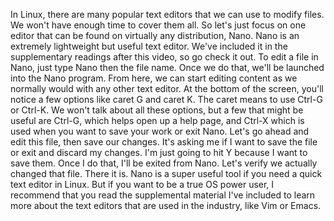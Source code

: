 In Linux, there are many popular text editors that we can use to modify files. We won't have enough time to cover them all. So let's just focus on one editor that can be found on virtually any distribution, Nano. Nano is an extremely lightweight but useful text editor. We've included it in the supplementary readings after this video, so go check it out. To edit a file in Nano, just type Nano then the file name. Once we do that, we'll be launched into the Nano program. From here, we can start editing content as we normally would with any other text editor. At the bottom of the screen, you'll notice a few options like caret G and caret K. The caret means to use Ctrl-G or Ctrl-K. We won't talk about all these options, but a few that might be useful are Ctrl-G, which helps open up a help page, and Ctrl-X which is used when you want to save your work or exit Nano. Let's go ahead and edit this file, then save our changes. It's asking me if I want to save the file or exit and discard my changes. I'm just going to hit Y because I want to save them. Once I do that, I'll be exited from Nano. Let's verify we actually changed that file. There it is. Nano is a super useful tool if you need a quick text editor in Linux. But if you want to be a true OS power user, I recommend that you read the supplemental material I've included to learn more about the text editors that are used in the industry, like Vim or Emacs.
